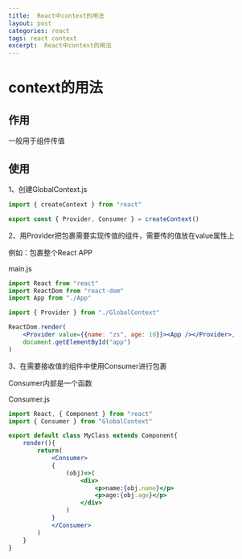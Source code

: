 ```yaml
---
title:  React中context的用法
layout: post
categories: react
tags: react context
excerpt:  React中context的用法
---
```


# context的用法

## 作用

一般用于组件传值

## 使用

1、创建GlobalContext.js

```js
import { createContext } from "react"

export const { Provider, Consumer } = createContext()
```
2、用Provider把包裹需要实现传值的组件，需要传的值放在value属性上

例如：包裹整个React APP

main.js

```jsx
import React from "react"
import ReactDom from "react-dom"
import App from "./App"

import { Provider } from "./GlobalContext"

ReactDom.render(
    <Provider value={{name: "zs", age: 18}}><App /></Provider>,
    document.getElementById("app")
)
```

3、在需要接收值的组件中使用Consumer进行包裹

Consumer内部是一个函数

Consumer.js

```jsx
import React, { Component } from "react"
import { Consumer } from "GlobalContext"

export default class MyClass extends Component{
    render(){
        return(
            <Consumer>
            {
                (obj)=>(
                    <div>
                        <p>name:{obj.name}</p>
                        <p>age:{obj.age}</p>
                    </div>
                )
            }
            </Consumer>
        )
    }
} 
```

